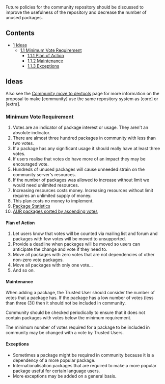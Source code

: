 Future policies for the community repository should be discussed to improve the usefulness of the repository and decrease the number of unused packages.

## Contents

*   [1 Ideas](#Ideas)
    *   [1.1 Minimum Vote Requirement](#Minimum_Vote_Requirement)
        *   [1.1.1 Plan of Action](#Plan_of_Action)
        *   [1.1.2 Maintenance](#Maintenance)
        *   [1.1.3 Exceptions](#Exceptions)

## Ideas

Also see the [Community move to devtools](/index.php/Community_move_to_devtools "Community move to devtools") page for more information on the proposal to make [community] use the same repository system as [core] or [extra].

### Minimum Vote Requirement

1.  Votes are an indicator of package interest or usage. They aren't an absolute indicator.
2.  There are almost three hundred packages in community with less than two votes.
3.  If a package has any significant usage it should really have at least three votes.
4.  If users realise that votes do have more of an impact they may be encouraged vote.
5.  Hundreds of unused packages will cause unneeded strain on the community server's resources.
6.  If the number of packages was allowed to increase without limit we would need unlimited resources.
7.  Increasing resources costs money. Increasing resources without limit requires an unlimited supply of money.
8.  This plan costs no money to implement.
9.  [Package Statistics](http://www.archlinux.de/?page=PackageStatistics)
10.  [AUR packages sorted by ascending votes](https://aur.archlinux.org/packages.php?L=3&SB=v&SO=a&PP=100)

#### Plan of Action

1.  Let users know that votes will be counted via mailing list and forum and packages with few votes will be moved to unsupported.
2.  Provide a deadline when packages will be moved so users can anticipate the change and vote if they need to.
3.  Move all packages with zero votes that are not dependencies of other non-zero vote packages.
4.  Move all packages with only one vote...
5.  And so on.

#### Maintenance

When adding a package, the Trusted User should consider the number of votes that a package has. If the package has a low number of votes (less than three (3)) then it should not be included in community.

Community should be checked periodically to ensure that it does not contain packages with votes below the minimum requirement.

The minimum number of votes required for a package to be included in community may be changed with a vote by Trusted Users.

#### Exceptions

*   Sometimes a package might be required in community because it is a dependency of a more popular package.
*   Internationalisation packages that are required to make a more popular package useful for certain language users.
*   More exceptions may be added on a general basis.